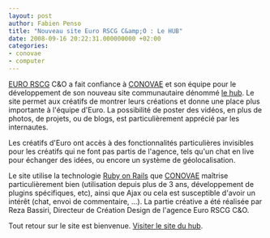 ```yaml
---
layout: post
author: Fabien Penso
title: "Nouveau site Euro RSCG C&amp;O : Le HUB"
date: 2008-09-16 20:22:31.000000000 +02:00
categories:
- conovae
- computer
---
```

<a href="http://www.eurorscg.fr/">EURO RSCG</a> C&O a fait confiance à <a href="http://www.conovae.com">CONOVAE</a> et son équipe pour le développement de son nouveau site communautaire dénommé <a href="http://www.hubc-o.com/">le hub</a>. Le site permet aux créatifs de montrer leurs créations et donne une place plus importante à l'équipe d'Euro. La possibilité de poster des vidéos, en plus de photos, de projets, ou de blogs, est particulièrement apprécié par les internautes.

Les créatifs d'Euro ont accès à des fonctionnalités particulières invisibles pour les créatifs qui ne font pas partis de l'agence, tels qu'un chat en live pour échanger des idées, ou encore un système de géolocalisation.

Le site utilise la technologie <a href="http://www.rubyonrails.com">Ruby on Rails</a> que <a href="http://www.conovae.com">CONOVAE</a> maîtrise particulièrement bien (utilisation depuis plus de 3 ans, développement de plugins spécifiques, etc), ainsi que Ajax ou cela est susceptible d'avoir un intérêt (chat, envoi de commentaire, ...). La partie créative a été réalisée par Reza Bassiri, Directeur de Création Design de l'agence Euro RSCG C&O.

Tout retour sur le site est bienvenue. <a href="http://www.hubc-o.com/">Visiter le site du hub</a>.
